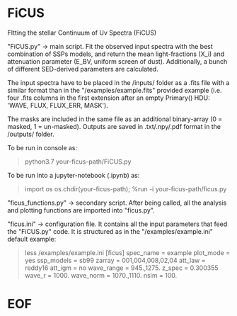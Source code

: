 # FiCUS
FItting the stellar Continuum of Uv Spectra (FiCUS)


"FiCUS.py" -> main script. 
 Fit the observed input spectra with the best combination of SSPs models, and return 
 the mean light-fractions (X_i) and attenuation parameter (E_BV, uniform screen of dust). 
 Additionally, a bunch of different SED-derived parameters are calculated. 
 
 The input spectra have to be placed in the /inputs/ folder as a .fits file with 
 a similar format than in the "/examples/example.fits" provided example (i.e. four .fits columns 
 in the first extension after an empty Primary() HDU: 'WAVE, FLUX, FLUX_ERR, MASK'). 
 
 The masks are included in the same file as an additional binary-array (0 = masked, 1 = un-masked).
 Outputs are saved in .txt/.npy/.pdf format in the /outputs/ folder.

 To be run in console as:
 > python3.7 your-ficus-path/FiCUS.py
 
 To be run into a jupyter-notebook (.ipynb) as:
 > import os
   os.chdir(your-ficus-path);
   %run -i your-ficus-path/ficus.py


"ficus_functions.py" -> secondary script. 
 After being called, all the analysis and plotting functions are imported into "ficus.py".


"ficus.ini" -> configuration file. 
 It contains all the input parameters that feed the "FiCUS.py" code.
 It is structured as in the "/examples/example.ini" default example:
 
 > less /examples/example.ini
   [ficus]
    spec_name = example
    plot_mode = yes
    ssp_models = sb99
    zarray = 001,004,008,02,04
    att_law = reddy16
    att_igm = no
    wave_range = 945.,1275.
    z_spec = 0.300355
    wave_r = 1000.
    wave_norm = 1070.,1110.
    nsim = 100.

# EOF
